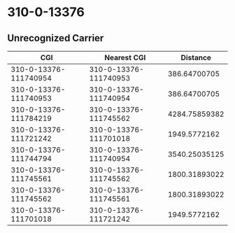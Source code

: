 # 310-0-13376
## Unrecognized Carrier


| CGI | Nearest CGI | Distance |
|-----|-------------|----------|
| 310-0-13376-111740954 | 310-0-13376-111740953 | 386.64700705 |
| 310-0-13376-111740953 | 310-0-13376-111740954 | 386.64700705 |
| 310-0-13376-111784219 | 310-0-13376-111745562 | 4284.75859382 |
| 310-0-13376-111721242 | 310-0-13376-111701018 | 1949.5772162 |
| 310-0-13376-111744794 | 310-0-13376-111740954 | 3540.25035125 |
| 310-0-13376-111745561 | 310-0-13376-111745562 | 1800.31893022 |
| 310-0-13376-111745562 | 310-0-13376-111745561 | 1800.31893022 |
| 310-0-13376-111701018 | 310-0-13376-111721242 | 1949.5772162 |
